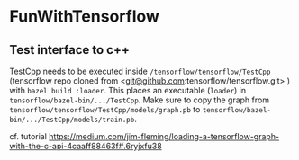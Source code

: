 # FunWithTensorflow


## Test interface to c++ 
TestCpp needs to be executed inside `/tensorflow/tensorflow/TestCpp` (tensorflow repo cloned from <git@github.com:tensorflow/tensorflow.git> ) with `bazel build :loader`. This places an executable (`loader`) in `tensorflow/bazel-bin/.../TestCpp`. Make sure to copy the graph from `tensorflow/tensorflow/TestCpp/models/graph.pb` to `tensorflow/bazel-bin/.../TestCpp/models/train.pb`. 

cf. tutorial <https://medium.com/jim-fleming/loading-a-tensorflow-graph-with-the-c-api-4caaff88463f#.6ryjxfu38>